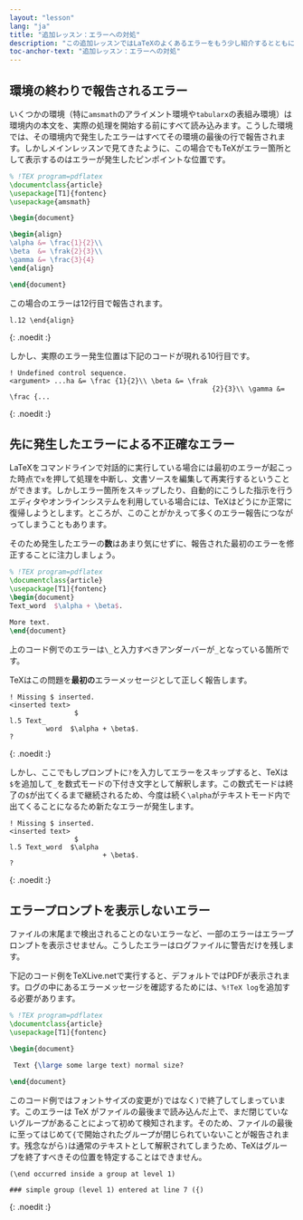 ```yaml
---
layout: "lesson"
lang: "ja"
title: "追加レッスン：エラーへの対処"
description: "この追加レッスンではLaTeXのよくあるエラーをもう少し紹介するとともに、連鎖するエラーやサイレントエラーについても説明します。"
toc-anchor-text: "追加レッスン：エラーへの対処"
---
```


## 環境の終わりで報告されるエラー

いくつかの環境（特に`amsmath`のアライメント環境や`tabularx`の表組み環境）は環境内の本文を、実際の処理を開始する前にすべて読み込みます。こうした環境では、その環境内で発生したエラーはすべてその環境の最後の行で報告されます。しかしメインレッスンで見てきたように、この場合でもTeXがエラー箇所として表示するのはエラーが発生したピンポイントな位置です。

```latex
% !TEX program=pdflatex
\documentclass{article}
\usepackage[T1]{fontenc}
\usepackage{amsmath}

\begin{document}

\begin{align}
\alpha &= \frac{1}{2}\\
\beta  &= \frak{2}{3}\\
\gamma &= \frac{3}{4}
\end{align}

\end{document}
```

この場合のエラーは12行目で報告されます。

```
l.12 \end{align}
```
{: .noedit :}

しかし、実際のエラー発生位置は下記のコードが現れる10行目です。

```
! Undefined control sequence.
<argument> ...ha &= \frac {1}{2}\\ \beta &= \frak 
                                                  {2}{3}\\ \gamma &= \frac {...
```
{: .noedit :}

## 先に発生したエラーによる不正確なエラー

LaTeXをコマンドラインで対話的に実行している場合には最初のエラーが起こった時点で`x`を押して処理を中断し、文書ソースを編集して再実行するということができます。しかしエラー箇所をスキップしたり、自動的にこうした指示を行うエディタやオンラインシステムを利用している場合には、TeXはどうにか正常に復帰しようとします。ところが、このことがかえって多くのエラー報告につながってしまうこともあります。

そのため発生したエラーの**数**はあまり気にせずに、報告された最初のエラーを修正することに注力しましょう。

```latex
% !TEX program=pdflatex
\documentclass{article}
\usepackage[T1]{fontenc}
\begin{document}
Text_word  $\alpha + \beta$.

More text.
\end{document}
```

上のコード例でのエラーは`\_`と入力すべきアンダーバーが`_`となっている箇所です。

TeXはこの問題を**最初の**エラーメッセージとして正しく報告します。

```
! Missing $ inserted.
<inserted text> 
                $
l.5 Text_
         word  $\alpha + \beta$.
?
```
{: .noedit :}

しかし、ここでもしプロンプトに`?`を入力してエラーをスキップすると、TeXは`$`を追加して`_`を数式モードの下付き文字として解釈します。この数式モードは終了の`$`が出てくるまで継続されるため、今度は続く`\alpha`がテキストモード内で出てくることになるため新たなエラーが発生します。

```
! Missing $ inserted.
<inserted text> 
                $
l.5 Text_word  $\alpha
                       + \beta$.
? 
```
{: .noedit :}

## エラープロンプトを表示しないエラー

ファイルの末尾まで検出されることのないエラーなど、一部のエラーはエラープロンプトを表示させません。こうしたエラーはログファイルに警告だけを残します。

下記のコード例をTeXLive.netで実行すると、デフォルトではPDFが表示されます。ログの中にあるエラーメッセージを確認するためには、`%!TeX log`を追加する必要があります。

```latex
% !TEX program=pdflatex
\documentclass{article}
\usepackage[T1]{fontenc}

\begin{document}

 Text {\large some large text) normal size?

\end{document}
```

このコード例ではフォントサイズの変更が`}`ではなく`)`で終了してしまっています。このエラーは TeX がファイルの最後まで読み込んだ上で、まだ閉じていないグループがあることによって初めて検知されます。そのため、ファイルの最後に至ってはじめて`{`で開始されたグループが閉じられていないことが報告されます。残念ながら`)`は通常のテキストとして解釈されてしまうため、TeXはグループを終了すべきその位置を特定することはできません。

```
(\end occurred inside a group at level 1)

### simple group (level 1) entered at line 7 ({)
```
{: .noedit :}

<script>
  window.addEventListener('load', function(){
  rlselectline('pre0',10);
  rlselectline('pre3',5);
  rlselectline('pre6',7);
  }, false);
</script>

